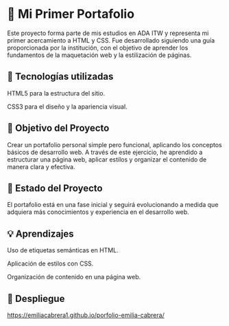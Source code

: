 # 📌 Mi Primer Portafolio

Este proyecto forma parte de mis estudios en ADA ITW y representa mi primer acercamiento a HTML y CSS. Fue desarrollado siguiendo una guía proporcionada por la institución, con el objetivo de aprender los fundamentos de la maquetación web y la estilización de páginas.

##  🚀 Tecnologías utilizadas

HTML5 para la estructura del sitio.

CSS3 para el diseño y la apariencia visual.

##  🎯 Objetivo del Proyecto

Crear un portafolio personal simple pero funcional, aplicando los conceptos básicos de desarrollo web. A través de este ejercicio, he aprendido a estructurar una página web, aplicar estilos y organizar el contenido de manera clara y efectiva.

##  📌 Estado del Proyecto

El portafolio está en una fase inicial y seguirá evolucionando a medida que adquiera más conocimientos y experiencia en el desarrollo web.

##  💡 Aprendizajes

Uso de etiquetas semánticas en HTML.

Aplicación de estilos con CSS.

Organización de contenido en una página web.

##  🔗 Despliegue 

https://emiliacabrera1.github.io/porfolio-emilia-cabrera/
